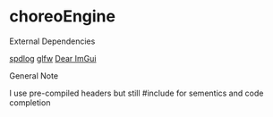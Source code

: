 # choreoEngine


External Dependencies

[spdlog](https://github.com/gabime/spdlog)
[glfw](https://www.glfw.org/)
[Dear ImGui](https://github.com/ocornut/imgui)


General Note

I use pre-compiled headers but still #include for sementics and code completion

